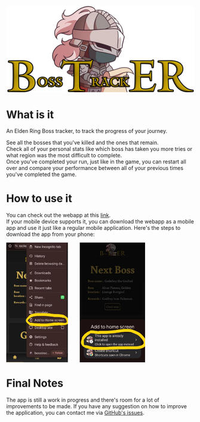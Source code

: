 <div>
    <img src="public/logo.png" alt="App Logo"/>
</div>

# What is it
<p>An Elden Ring Boss tracker, to track the progress of your journey.</p>

See all the bosses that you've killed and the ones that remain.  
Check all of your personal stats like which boss has taken you more tries or what region was the most difficult to complete.  
Once you've completed your run, just like in the game, you can restart all over and compare your performance between all of your previous times you've completed the game.

# How to use it
You can check out the webapp at this <a href="https://bosstracker.pages.dev/">link</a>.  
If your mobile device supports it, you can download the webapp as a mobile app and use it just like a regular mobile application.
Here's the steps to download the app from your phone:  
<div style="display: flex; gap: 2rem">
    <img src="public/screenshots/download1.jpg" alt="App Logo" height="320px"/>
    <img src="public/screenshots/download2.jpg" alt="App Logo"  height="320px"/>
</div>

# Final Notes
<p>
The app is still a work in progress and there's room for a lot of improvements to be made.  
If you have any suggestion on how to improve the application, you can contact me via <a href="https://github.com/LucaFraMacera/BossTrackER/issues">GitHub's issues</a>.
</p>

